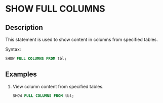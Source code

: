 # SHOW FULL COLUMNS

## Description

This statement is used to show content in columns from specified tables.

Syntax:

```sql
SHOW FULL COLUMNS FROM tbl;
```

## Examples

1. View column content from specified tables.  

    ```sql
    SHOW FULL COLUMNS FROM tbl;
    ```
